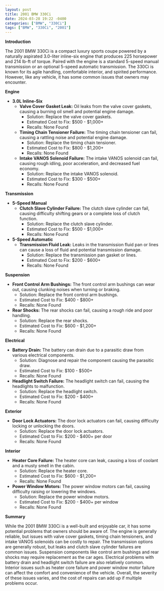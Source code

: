 ```yaml
---
layout: post
title: 2001 BMW 330Ci
date: 2024-03-28 19:22 -0400
categories: ["BMW", "330Ci"]
tags: ["BMW", "330Ci", "2001"]
---
```

**Introduction**

The 2001 BMW 330Ci is a compact luxury sports coupe powered by a naturally aspirated 3.0-liter inline-six engine that produces 225 horsepower and 214 lb-ft of torque. Paired with the engine is a standard 5-speed manual transmission or an optional 5-speed automatic transmission. The 330Ci is known for its agile handling, comfortable interior, and spirited performance. However, like any vehicle, it has some common issues that owners may encounter.

**Engine**

* **3.0L Inline-Six**
    * **Valve Cover Gasket Leak:** Oil leaks from the valve cover gaskets, causing a burning oil smell and potential engine damage.
        * Solution: Replace the valve cover gaskets.
        * Estimated Cost to Fix: $500 - $1,000+
        * Recalls: None Found
    * **Timing Chain Tensioner Failure:** The timing chain tensioner can fail, causing a rattling noise and potential engine damage.
        * Solution: Replace the timing chain tensioner.
        * Estimated Cost to Fix: $800 - $1,200+
        * Recalls: None Found
    * **Intake VANOS Solenoid Failure:** The intake VANOS solenoid can fail, causing rough idling, poor acceleration, and decreased fuel economy.
        * Solution: Replace the intake VANOS solenoid.
        * Estimated Cost to Fix: $300 - $500+
        * Recalls: None Found

**Transmission**

* **5-Speed Manual**
    * **Clutch Slave Cylinder Failure:** The clutch slave cylinder can fail, causing difficulty shifting gears or a complete loss of clutch function.
        * Solution: Replace the clutch slave cylinder.
        * Estimated Cost to Fix: $500 - $1,000+
        * Recalls: None Found
* **5-Speed Automatic**
    * **Transmission Fluid Leak:** Leaks in the transmission fluid pan or lines can cause a loss of fluid and potential transmission damage.
        * Solution: Replace the transmission pan gasket or lines.
        * Estimated Cost to Fix: $200 - $600+
        * Recalls: None Found

**Suspension**

* **Front Control Arm Bushings:** The front control arm bushings can wear out, causing clunking noises when turning or braking.
    * Solution: Replace the front control arm bushings.
    * Estimated Cost to Fix: $400 - $800+
    * Recalls: None Found
* **Rear Shocks:** The rear shocks can fail, causing a rough ride and poor handling.
    * Solution: Replace the rear shocks.
    * Estimated Cost to Fix: $600 - $1,200+
    * Recalls: None Found

**Electrical**

* **Battery Drain:** The battery can drain due to a parasitic draw from various electrical components.
    * Solution: Diagnose and repair the component causing the parasitic draw.
    * Estimated Cost to Fix: $100 - $500+
    * Recalls: None Found
* **Headlight Switch Failure:** The headlight switch can fail, causing the headlights to malfunction.
    * Solution: Replace the headlight switch.
    * Estimated Cost to Fix: $200 - $400+
    * Recalls: None Found

**Exterior**

* **Door Lock Actuators:** The door lock actuators can fail, causing difficulty locking or unlocking the doors.
    * Solution: Replace the door lock actuators.
    * Estimated Cost to Fix: $200 - $400+ per door
    * Recalls: None Found

**Interior**

* **Heater Core Failure:** The heater core can leak, causing a loss of coolant and a musty smell in the cabin.
    * Solution: Replace the heater core.
    * Estimated Cost to Fix: $600 - $1,200+
    * Recalls: None Found
* **Power Window Motors:** The power window motors can fail, causing difficulty raising or lowering the windows.
    * Solution: Replace the power window motors.
    * Estimated Cost to Fix: $200 - $400+ per window
    * Recalls: None Found

**Summary**

While the 2001 BMW 330Ci is a well-built and enjoyable car, it has some potential problems that owners should be aware of. The engine is generally reliable, but issues with valve cover gaskets, timing chain tensioners, and intake VANOS solenoids can be costly to repair. The transmission options are generally robust, but leaks and clutch slave cylinder failures are common issues. Suspension components like control arm bushings and rear shocks may require replacement as the car ages. Electrical problems with battery drain and headlight switch failure are also relatively common. Interior issues such as heater core failure and power window motor failure can affect the comfort and convenience of the vehicle. Overall, the severity of these issues varies, and the cost of repairs can add up if multiple problems occur.
